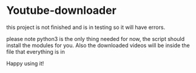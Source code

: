 # Youtube-downloader
this project is not finished and is in testing so it will have errors.


please note python3 is the only thing needed for now, the script should install the modules for you.
Also the downloaded videos will be inside the file that everything is in


Happy using it!
